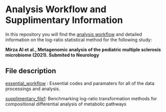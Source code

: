 # Analysis Workflow and Supplimentary Information 

In this repository you will find the [analysis workflow](essential_workflow.md) and detailed information on the log-ratio statistical method for the following study:

**Mirza AI et al., Metagenomic analysis of the pediatric multiple sclerosis microbiome (2021). Submited to Neurology**

## File description
[essential_workflow](https://htmlpreview.github.io/?https://github.com/aimirza/PedsMSMetagenomics2020/blob/master/essential_workflow.html) : Essential codes and paramaters for all of the data processings and analysis. 

[supplimentary_file1](supplimentary_file1.pdf): Benchmarking log-ratio transformation methods for compositional differential analysis of metabolic pathways
